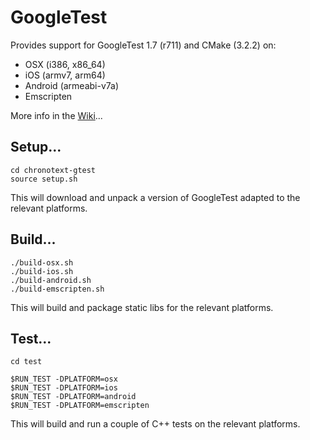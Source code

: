 # GoogleTest

Provides support for GoogleTest 1.7 (r711) and CMake (3.2.2) on:
- OSX (i386, x86_64)
- iOS (armv7, arm64)
- Android (armeabi-v7a)
- Emscripten

More info in the [Wiki](https://github.com/arielm/chronotext-gtest/wiki)...

## Setup...
```
cd chronotext-gtest
source setup.sh
```
This will download and unpack a version of GoogleTest adapted to the relevant platforms.

## Build...
```
./build-osx.sh
./build-ios.sh
./build-android.sh
./build-emscripten.sh
```
This will build and package static libs for the relevant platforms.

## Test...
```
cd test

$RUN_TEST -DPLATFORM=osx
$RUN_TEST -DPLATFORM=ios
$RUN_TEST -DPLATFORM=android
$RUN_TEST -DPLATFORM=emscripten
```
This will build and run a couple of C++ tests on the relevant platforms.
